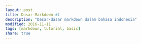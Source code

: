 ```yaml
---
layout: post
title: Dasar Markdown #1
description: "Dasar-dasar markdown dalam bahasa indonesia"
modified: 2016-11-11
tags: [markdown, tutorial, basic]
share: true
---
```

